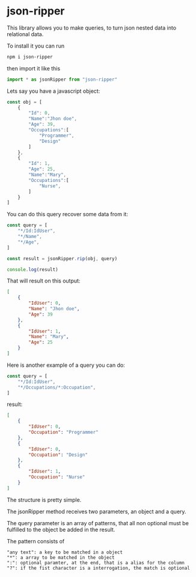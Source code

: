 # json-ripper

This library allows you to make queries, to turn json nested data into relational data.

To install it you can run
```bash
npm i json-ripper
```
then import it like this
```js
import * as jsonRipper from "json-ripper"
```

Lets say you have a javascript object:

```js
const obj = [
    {
        "Id": 0,
        "Name":"Jhon doe",
        "Age": 39,
        "Occupations":[
            "Programmer",
            "Design"
        ]
    },
    {
        "Id": 1,
        "Age": 25,
        "Name":"Mary",
        "Occupations":[
            "Nurse",
        ]
    }
]
```

You can do this query recover some data from it:

```js
const query = [
    "*/Id:IdUser",
    "*/Name",
    "*/Age",
]
```

```js
const result = jsonRipper.rip(obj, query)

console.log(result)
```

That will result on this output:

```json
[
    {
        "IdUser": 0,
        "Name": "Jhon doe",
        "Age": 39
    },
    {
        "IdUser": 1,
        "Name": "Mary",
        "Age": 25
    }
]
```

Here is another example of a query you can do:

```js
const query = [
    "*/Id:IdUser",
    "*/Occupations/*:Occupation",
]
```

result:

```json
[
    {
        "IdUser": 0,
        "Occupation": "Programmer"
    },
    {
        "IdUser": 0,
        "Occupation": "Design"
    },
    {
        "IdUser": 1,
        "Occupation": "Nurse"
    }
]
```

The structure is pretty simple.

The jsonRipper method receives two parameters, an object and a query.

The query parameter is an array of patterns, that all non optional must be fulfilled to the object be added in the result.

The pattern consists of

```
"any text": a key to be matched in a object
"*": a array to be matched in the object
":": optional paramter, at the end, that is a alias for the column
"?": if the fist character is a interrogation, the match is optional
```
